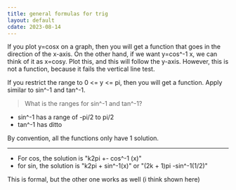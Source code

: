 ```yaml
---
title: general formulas for trig
layout: default
cdate: 2023-08-14
---
```


If you plot y=cosx on a graph, then you will get a function that goes in the direction of the x-axis. On the other hand, if we want y=cos^-1 x, we can think of it as x=cosy. Plot this, and this will follow the y-axis. However, this is not a function, because it fails the vertical line test.

If you restrict the range to 0 <= y <= pi, then you will get a function. Apply similar to sin^-1 and tan^-1.

> What is the ranges for sin^-1 and tan^-1?

- sin^-1 has a range of -pi/2 to pi/2
- tan^-1 has ditto

By convention, all the functions only have 1 solution.

---

- For cos, the solution is "k2pi +- cos^-1 (x)"
- for sin, the solution is "k2pi + sin^-1(x)" or "(2k + 1)pi -sin^-1(1/2)"

This is formal, but the other one works as well (i think shown here)
